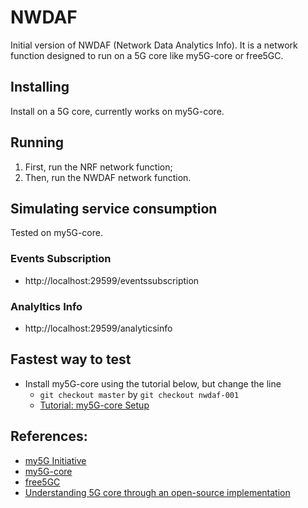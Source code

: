 # NWDAF

Initial version of NWDAF (Network Data Analytics Info). It is a network function designed to run on a 5G core like my5G-core or free5GC.
## Installing

Install on a 5G core, currently works on my5G-core.

## Running

1. First, run the NRF network function;
2. Then, run the NWDAF network function. 

## Simulating service consumption

Tested on my5G-core.

### Events Subscription

- http://localhost:29599/eventssubscription

### Analyltics Info

- http://localhost:29599/analyticsinfo

## Fastest way to test

- Install my5G-core using the tutorial below, but change the line
    - `git checkout master` by `git checkout nwdaf-001`
    - [Tutorial: my5G-core Setup](https://github.com/LABORA-INF-UFG/SBrT2020-Minicurso1/blob/master/docs/installation-dev-env-setup/core-install.md)
    
## References:
- [my5G Initiative](https://my5g.github.io/)
- [my5G-core](https://github.com/my5G/my5G-core)
- [free5GC](https://github.com/free5gc/free5gc)  
- [Understanding 5G core through an open-source implementation](https://github.com/LABORA-INF-UFG/SBrT2020-Minicurso1)
